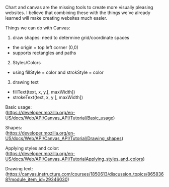 Chart and canvas are the missing tools to create more visually pleasing websites. I believe that combining these with the things we've already learned will make creating websites much easier. 

Things we can do with Canvas: 
1. draw shapes: need to determine grid/coordinate spaces 
* the origin = top left corner (0,0)
* supports rectangles and paths 
2. Styles/Colors
* using fillStyle = color and strokStyle = color
3. drawing text
* fillText(text, x, y,[, maxWidth]) 
* strokeText(text, x, y [, maxWidth])

Basic usage: <br>
(https://developer.mozilla.org/en-US/docs/Web/API/Canvas_API/Tutorial/Basic_usage) <br>

Shapes: <br>
(https://developer.mozilla.org/en-US/docs/Web/API/Canvas_API/Tutorial/Drawing_shapes)<br>

Applying styles and color: <br>
(https://developer.mozilla.org/en-US/docs/Web/API/Canvas_API/TutorialApplying_styles_and_colors) <br>

Drawing text: <br>
(https://canvas.instructure.com/courses/1850613/discussion_topics/8658368?module_item_id=29346030)


